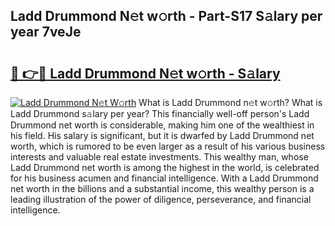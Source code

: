 ## Ladd Drummond N𝚎t w𝚘rth - Part-S17 S𝚊lary per year 7veJe

# <h2><a href="http://gc0qu6q.nevu.top/?p=Ladd+Drummond">🔗 👉🔴 Ladd Drummond N𝚎t w𝚘rth - S𝚊lary</a></h2>

[![Ladd Drummond N𝚎t W𝚘rth](https://i.imgur.com/Oavwk0R.jpeg)](http://gc0qu6q.nevu.top/?p=Ladd+Drummond)
What is Ladd Drummond n𝚎t w𝚘rth? What is Ladd Drummond s𝚊lary per year?
This financially well-off person's Ladd Drummond net worth is considerable, making him one of the wealthiest in his field. His salary is significant, but it is dwarfed by Ladd Drummond net worth, which is rumored to be even larger as a result of his various business interests and valuable real estate investments. This wealthy man, whose Ladd Drummond net worth is among the highest in the world, is celebrated for his business acumen and financial intelligence. With a Ladd Drummond net worth in the billions and a substantial income, this wealthy person is a leading illustration of the power of diligence, perseverance, and financial intelligence.

